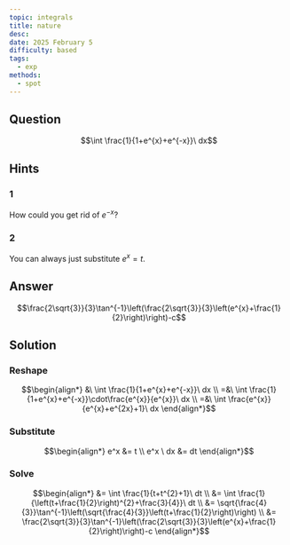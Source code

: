 ```yaml
---
topic: integrals
title: nature
desc: 
date: 2025 February 5
difficulty: based
tags:
  - exp
methods:
  - spot
---
```



## Question
```math
\int \frac{1}{1+e^{x}+e^{-x}}\ dx
```


## Hints

### 1
How could you get rid of $e^{-x}$?

### 2
You can always just substitute $e^x = t$.


## Answer
```math
\frac{2\sqrt{3}}{3}\tan^{-1}\left(\frac{2\sqrt{3}}{3}\left(e^{x}+\frac{1}{2}\right)\right)-c
```


## Solution

### Reshape
```math
\begin{align*}
  &\ \int \frac{1}{1+e^{x}+e^{-x}}\ dx
  \\ =&\ \int \frac{1}{1+e^{x}+e^{-x}}\cdot\frac{e^{x}}{e^{x}}\ dx
  \\ =&\ \int \frac{e^{x}}{e^{x}+e^{2x}+1}\ dx
\end{align*}
```

### Substitute
```math
\begin{align*}
  e^x &= t
  \\ e^x \ dx &= dt
\end{align*}
```

### Solve
```math
\begin{align*}
  &= \int \frac{1}{t+t^{2}+1}\ dt
  \\ &= \int \frac{1}{\left(t+\frac{1}{2}\right)^{2}+\frac{3}{4}}\ dt
  \\ &= \sqrt{\frac{4}{3}}\tan^{-1}\left(\sqrt{\frac{4}{3}}\left(t+\frac{1}{2}\right)\right)
  \\ &= \frac{2\sqrt{3}}{3}\tan^{-1}\left(\frac{2\sqrt{3}}{3}\left(e^{x}+\frac{1}{2}\right)\right)-c
\end{align*}
```
